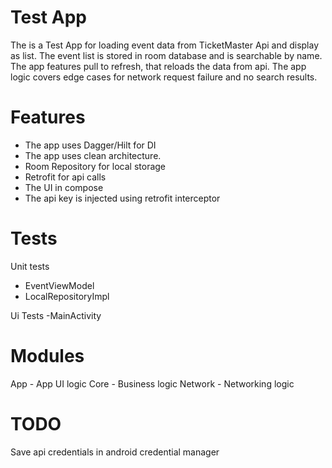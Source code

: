 #  Test App

The is a Test App for loading event data from TicketMaster Api and display as list.
The event list is stored in room database and is searchable by name.
The app features pull to refresh, that reloads the data from api.
The app logic covers edge cases for network request failure and no search results.

# Features

- The app uses Dagger/Hilt for DI
- The app uses clean architecture.
- Room Repository for local storage
- Retrofit for api calls
- The UI in compose
- The api key is injected using retrofit interceptor

# Tests

Unit tests
 - EventViewModel
 - LocalRepositoryImpl

Ui Tests
-MainActivity


# Modules

 App - App UI logic
 Core - Business logic
 Network - Networking logic


# TODO
Save api credentials in android credential manager
